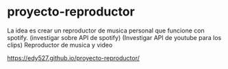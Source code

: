 # proyecto-reproductor
La idea es crear un reproductor de musica personal que funcione con spotify.
(investigar sobre API de spotify)
(Investigar API de youtube para los clips)
Reproductor de musica y video

https://edy527.github.io/proyecto-reproductor/
